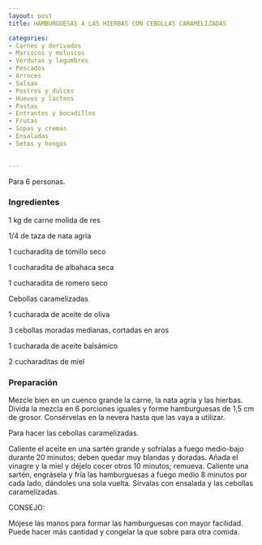 ```yaml
---
layout: post
title: HAMBURGUESAS A LAS HIERBAS CON CEBOLLAS CARAMELIZADAS

categories:
- Carnes y derivados
- Mariscos y moluscos
- Verduras y legumbres
- Pescados
- Arroces
- Salsas
- Postres y dulces
- Huevos y lacteos
- Pastas
- Entrantes y bocadillos
- Frutas
- Sopas y cremas
- Ensaladas
- Setas y hongos
 

---
```

Para 6 personas.

<h3>Ingredientes</h3>

1 kg de carne molida de res

1/4 de taza de nata agria

1 cucharadita de tomillo seco

1 cucharadita de albahaca seca

1 cucharadita de romero seco

Cebollas caramelizadas

1 cucharada de aceite de oliva

3 cebollas moradas medianas, cortadas en aros

1 cucharada de aceite balsámico

2 cucharaditas de miel

<h3>Preparación</h3>

Mezcle bien en un cuenco grande la carne, la nata agria y las hierbas. Divida la mezcla en 6 porciones iguales y forme hamburguesas de 1,5 cm de grosor. Consérvelas en la nevera hasta que las vaya a utilizar.

Para hacer las cebollas caramelizadas.

Caliente el aceite en una sartén grande y sofríalas a fuego medio-bajo durante 20 minutos; deben quedar muy blandas y doradas. Añada el vinagre y la miel y déjelo cocer otros 10 minutos; remueva. Caliente una sartén, engrásela y fría las hamburguesas a fuego medio 8 minutos por cada lado, dándoles una sola vuelta. Sírvalas con ensalada y las cebollas caramelizadas.

CONSEJO:

Mójese las manos para formar las hamburguesas con mayor facilidad. Puede hacer más cantidad y congelar la que sobre para otra comida.

